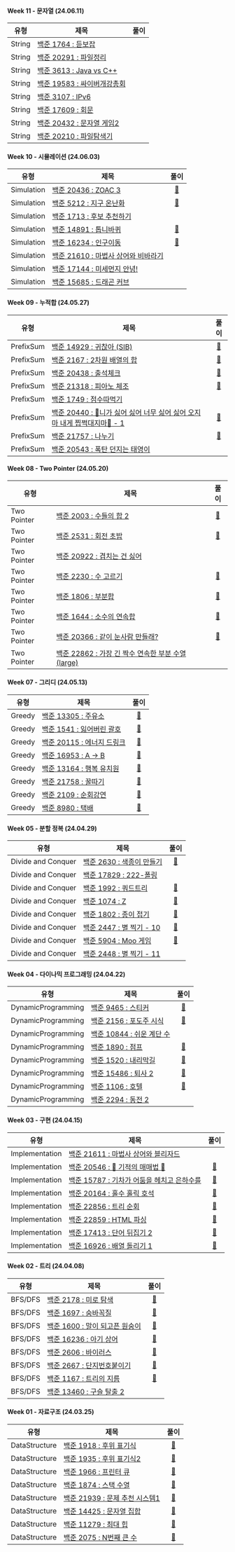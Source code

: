 #### Week 11 - 문자열 (24.06.11)

| 유형   | 제목                                                                 | 풀이 |
| ------ | -------------------------------------------------------------------- | :--: |
| String | [백준 1764 : 듣보잡](https://www.acmicpc.net/problem/1764)           |
| String | [백준 20291 : 파일정리](https://www.acmicpc.net/problem/20291)       |
| String | [백준 3613 : Java vs C++](https://www.acmicpc.net/problem/3613)      |
| String | [백준 19583 : 싸이버개강총회](https://www.acmicpc.net/problem/19583) |
| String | [백준 3107 : IPv6](https://www.acmicpc.net/problem/3107)             |
| String | [백준 17609 : 회문](https://www.acmicpc.net/problem/17609)           |
| String | [백준 20432 : 문자열 게임2](https://www.acmicpc.net/problem/20432)   |
| String | [백준 20210 : 파일탐색기](https://www.acmicpc.net/problem/20210)     |


#### Week 10 - 시뮬레이션 (24.06.03)

| 유형       | 제목                                                                         | 풀이 |
| ---------- | ---------------------------------------------------------------------------- | :--: |
| Simulation | [백준 20436 : ZOAC 3](https://www.acmicpc.net/problem/20436)                 | [🚀](https://github.com/APS-Alogrithm-Problem-Solving/APS/blob/main/keemsebin/Simulation/BOJ_20436.js)  |
| Simulation | [백준 5212 : 지구 온난화](https://www.acmicpc.net/problem/5212)              | [🚀](https://github.com/APS-Alogrithm-Problem-Solving/APS/blob/main/keemsebin/Simulation/BOJ_5212.js)  |
| Simulation | [백준 1713 : 후보 추천하기](https://www.acmicpc.net/problem/1713)            |
| Simulation | [백준 14891 : 톱니바퀴](https://www.acmicpc.net/problem/14891)               | [🚀](https://github.com/APS-Alogrithm-Problem-Solving/APS/blob/main/keemsebin/Simulation/BOJ_14891.js)  |
| Simulation | [백준 16234 : 인구이동](https://www.acmicpc.net/problem/16234)               | [🚀](https://github.com/APS-Alogrithm-Problem-Solving/APS/blob/main/keemsebin/Simulation/BOJ_16234.js)  |
| Simulation | [백준 21610 : 마법사 상어와 비바라기](https://www.acmicpc.net/problem/21610) |
| Simulation | [백준 17144 : 미세먼지 안녕!](https://github.com/APS-Alogrithm-Problem-Solving/APS/blob/main/keemsebin/Simulation/BOJ_17144.js)  |
| Simulation | [백준 15685 : 드래곤 커브](https://github.com/APS-Alogrithm-Problem-Solving/APS/blob/main/keemsebin/Simulation/BOJ_15685.js)  |

#### Week 09 - 누적합 (24.05.27)
| 유형   | 제목                                                                 | 풀이 |
| ------ | ------------------------------------------------------------------------------------------------------------------- | :--: |
| PrefixSum | [백준 14929 : 귀찮아 (SIB)](https://www.acmicpc.net/problem/14929)                                                  | [🚀](https://github.com/APS-Alogrithm-Problem-Solving/APS/blob/main/keemsebin/PrefixSum/BOJ_14929.js)  |
| PrefixSum | [백준 2167 : 2차원 배열의 합](https://www.acmicpc.net/problem/2167)                                                 | [🚀](https://github.com/APS-Alogrithm-Problem-Solving/APS/blob/main/keemsebin/PrefixSum/BOJ_2167.js)  |
| PrefixSum | [백준 20438 : 출석체크](https://www.acmicpc.net/problem/20438)                                                      | [🚀](https://github.com/APS-Alogrithm-Problem-Solving/APS/blob/main/keemsebin/PrefixSum/BOJ_20438.js)  |
| PrefixSum | [백준 21318 : 피아노 체조](https://www.acmicpc.net/problem/21318)                                                   | [🚀](https://github.com/APS-Alogrithm-Problem-Solving/APS/blob/main/keemsebin/PrefixSum/BOJ_21318.js)  |
| PrefixSum | [백준 1749 : 점수따먹기](https://www.acmicpc.net/problem/1749)                                                      |
| PrefixSum | [백준 20440 : 🎵니가 싫어 싫어 너무 싫어 싫어 오지 마 내게 찝쩍대지마🎵 - 1](https://www.acmicpc.net/problem/20440) | [🚀](https://github.com/APS-Alogrithm-Problem-Solving/APS/blob/main/keemsebin/PrefixSum/BOJ_20440.js)  |
| PrefixSum | [백준 21757 : 나누기](https://www.acmicpc.net/problem/21757)                                                        | [🚀](https://github.com/APS-Alogrithm-Problem-Solving/APS/blob/main/keemsebin/PrefixSum/BOJ_21757.js)  |
| PrefixSum | [백준 20543 : 폭탄 던지는 태영이](https://www.acmicpc.net/problem/20543)                                            |

#### Week 08 - Two Pointer (24.05.20)

| 유형        | 제목                                                                                        |                                                  풀이                                                  |
| ----------- | ------------------------------------------------------------------------------------------- | :----------------------------------------------------------------------------------------------------: |
| Two Pointer | [백준 2003 : 수들의 합 2](https://www.acmicpc.net/problem/2003)                             | [🚀](https://github.com/APS-Alogrithm-Problem-Solving/APS/blob/main/keemsebin/TwoPointer/BOJ_2003.js)  |
| Two Pointer | [백준 2531 : 회전 초밥](https://www.acmicpc.net/problem/2531)                               | [🚀](https://github.com/APS-Alogrithm-Problem-Solving/APS/blob/main/keemsebin/TwoPointer/BOJ_2531.js)  |
| Two Pointer | [백준 20922 : 겹치는 건 싫어](https://www.acmicpc.net/problem/20922)                        |                                                                                                        |
| Two Pointer | [백준 2230 : 수 고르기](https://www.acmicpc.net/problem/2230)                               | [🚀](https://github.com/APS-Alogrithm-Problem-Solving/APS/blob/main/keemsebin/TwoPointer/BOJ_2230.js)  |
| Two Pointer | [백준 1806 : 부분합](https://www.acmicpc.net/problem/1806)                                  | [🚀](https://github.com/APS-Alogrithm-Problem-Solving/APS/blob/main/keemsebin/TwoPointer/BOJ_1806.js)  |
| Two Pointer | [백준 1644 : 소수의 연속합](https://www.acmicpc.net/problem/1644)                           | [🚀](https://github.com/APS-Alogrithm-Problem-Solving/APS/blob/main/keemsebin/TwoPointer/BOJ_1644.js)  |
| Two Pointer | [백준 20366 : 같이 눈사람 만들래?](https://www.acmicpc.net/problem/20366)                   | [🚀](https://github.com/APS-Alogrithm-Problem-Solving/APS/blob/main/keemsebin/TwoPointer/BOJ_20366.js) |
| Two Pointer | [백준 22862 : 가장 긴 짝수 연속한 부분 수열 (large)](https://www.acmicpc.net/problem/22862) |                                                                                                        |

#### Week 07 - 그리디 (24.05.13)

| 유형   | 제목                                                                |                                                풀이                                                |
| ------ | ------------------------------------------------------------------- | :------------------------------------------------------------------------------------------------: |
| Greedy | [백준 13305 : 주유소](https://www.acmicpc.net/problem/13305)        | [🚀](https://github.com/APS-Alogrithm-Problem-Solving/APS/blob/main/keemsebin/Greedy/BOJ_13305.js) |
| Greedy | [백준 1541 : 잃어버린 괄호](https://www.acmicpc.net/problem/1541)   | [🚀](https://github.com/APS-Alogrithm-Problem-Solving/APS/blob/main/keemsebin/Greedy/BOJ_1541.js)  |
| Greedy | [백준 20115 : 에너지 드링크](https://www.acmicpc.net/problem/20115) | [🚀](https://github.com/APS-Alogrithm-Problem-Solving/APS/blob/main/keemsebin/Greedy/BOJ_20115.js) |
| Greedy | [백준 16953 : A → B](https://www.acmicpc.net/problem/16953)         | [🚀](https://github.com/APS-Alogrithm-Problem-Solving/APS/blob/main/keemsebin/Greedy/BOJ_16953.js) |
| Greedy | [백준 13164 : 행복 유치원](https://www.acmicpc.net/problem/13164)   | [🚀](https://github.com/APS-Alogrithm-Problem-Solving/APS/blob/main/keemsebin/Greedy/BOJ_13164.js) |
| Greedy | [백준 21758 : 꿀따기](https://www.acmicpc.net/problem/21758)        | [🚀](https://github.com/APS-Alogrithm-Problem-Solving/APS/blob/main/keemsebin/Greedy/BOJ_21758.js) |
| Greedy | [백준 2109 : 순회강연](https://www.acmicpc.net/problem/2109)        | [🚀](https://github.com/APS-Alogrithm-Problem-Solving/APS/blob/main/keemsebin/Greedy/BOJ_2109.js)  |
| Greedy | [백준 8980 : 택배](https://www.acmicpc.net/problem/8980)            | [🚀](https://github.com/APS-Alogrithm-Problem-Solving/APS/blob/main/keemsebin/Greedy/BOJ_8980.js)  |

#### Week 05 - 분할 정복 (24.04.29)

| 유형               | 제목                                                              |                                                    풀이                                                     |
| ------------------ | ----------------------------------------------------------------- | :---------------------------------------------------------------------------------------------------------: |
| Divide and Conquer | [백준 2630 : 색종이 만들기](https://www.acmicpc.net/problem/2630) | [🚀](https://github.com/APS-Alogrithm-Problem-Solving/APS/blob/main/keemsebin/DivideandConquer/BOJ_2630.js) |
| Divide and Conquer | [백준 17829 : 222-폴링](https://www.acmicpc.net/problem/17829)    |
| Divide and Conquer | [백준 1992 : 쿼드트리](https://www.acmicpc.net/problem/1992)      | [🚀](https://github.com/APS-Alogrithm-Problem-Solving/APS/blob/main/keemsebin/DivideandConquer/BOJ_1992.js) |
| Divide and Conquer | [백준 1074 : Z](https://www.acmicpc.net/problem/1074)             | [🚀](https://github.com/APS-Alogrithm-Problem-Solving/APS/blob/main/keemsebin/DivideandConquer/BOJ_1074.js) |
| Divide and Conquer | [백준 1802 : 종이 접기](https://www.acmicpc.net/problem/1802)     | [🚀](https://github.com/APS-Alogrithm-Problem-Solving/APS/blob/main/keemsebin/DivideandConquer/BOJ_1802.js) |
| Divide and Conquer | [백준 2447 : 별 찍기 - 10](https://www.acmicpc.net/problem/2447)  | [🚀](https://github.com/APS-Alogrithm-Problem-Solving/APS/blob/main/keemsebin/DivideandConquer/BOJ_2447.js) |
| Divide and Conquer | [백준 5904 : Moo 게임](https://www.acmicpc.net/problem/5904)      | [🚀](https://github.com/APS-Alogrithm-Problem-Solving/APS/blob/main/keemsebin/DivideandConquer/BOJ_5904.js) |
| Divide and Conquer | [백준 2448 : 별 찍기 - 11](https://www.acmicpc.net/problem/2448)  |


#### Week 04 - 다이나믹 프로그래밍 (24.04.22)

| 유형               | 제목                                                               |                                                      풀이                                                      |
| ------------------ | ------------------------------------------------------------------ | :------------------------------------------------------------------------------------------------------------: |
| DynamicProgramming | [백준 9465 : 스티커](https://www.acmicpc.net/problem/9465)         | [🚀](https://github.com/APS-Alogrithm-Problem-Solving/APS/blob/main/keemsebin/DynamicProgramming/BOJ_9456.js)  |
| DynamicProgramming | [백준 2156 : 포도주 시식](https://www.acmicpc.net/problem/2156)    | [🚀](https://github.com/APS-Alogrithm-Problem-Solving/APS/blob/main/keemsebin/DynamicProgramming/BOJ_2156.js)  |
| DynamicProgramming | [백준 10844 : 쉬운 계단 수](https://www.acmicpc.net/problem/10844) |
| DynamicProgramming | [백준 1890 : 점프](https://www.acmicpc.net/problem/1890)           | [🚀](https://github.com/APS-Alogrithm-Problem-Solving/APS/blob/main/keemsebin/DynamicProgramming/BOJ_1890.js)  |
| DynamicProgramming | [백준 1520 : 내리막길](https://www.acmicpc.net/problem/1520)       | [🚀](https://github.com/APS-Alogrithm-Problem-Solving/APS/blob/main/keemsebin/DynamicProgramming/BOJ_1520.js)  |
| DynamicProgramming | [백준 15486 : 퇴사 2](https://www.acmicpc.net/problem/15486)       | [🚀](https://github.com/APS-Alogrithm-Problem-Solving/APS/blob/main/keemsebin/DynamicProgramming/BOJ_15486.js) |
| DynamicProgramming | [백준 1106 : 호텔](https://www.acmicpc.net/problem/1106)           | [🚀](https://github.com/APS-Alogrithm-Problem-Solving/APS/blob/main/keemsebin/DynamicProgramming/BOJ_1106.js)  |
| DynamicProgramming | [백준 2294 : 동전 2](https://www.acmicpc.net/problem/2294)         |

#### Week 03 - 구현 (24.04.15)

| 유형           | 제목                                                                                |                                                    풀이                                                    |
| -------------- | ----------------------------------------------------------------------------------- | :--------------------------------------------------------------------------------------------------------: |
| Implementation | [백준 21611 : 마법사 상어와 블리자드](https://www.acmicpc.net/problem/21611)        |
| Implementation | [백준 20546 : 🐜 기적의 매매법 🐜](https://www.acmicpc.net/problem/20546)           | [🚀](https://github.com/APS-Alogrithm-Problem-Solving/APS/blob/main/keemsebin/Implementation/BOJ_20546.js) |
| Implementation | [백준 15787 : 기차가 어둠을 헤치고 은하수를](https://www.acmicpc.net/problem/15787) | [🚀](https://github.com/APS-Alogrithm-Problem-Solving/APS/blob/main/keemsebin/Implementation/BOJ_15787.js) |
| Implementation | [백준 20164 : 홀수 홀릭 호석](https://www.acmicpc.net/problem/20164)                | [🚀](https://github.com/APS-Alogrithm-Problem-Solving/APS/blob/main/keemsebin/Implementation/BOJ_20164.js) |
| Implementation | [백준 22856 : 트리 순회](https://www.acmicpc.net/problem/22856)                     | [🚀](https://github.com/APS-Alogrithm-Problem-Solving/APS/blob/main/keemsebin/Implementation/BOJ_22856.js) |
| Implementation | [백준 22859 : HTML 파싱](https://www.acmicpc.net/problem/22859)                     | [🚀](https://github.com/APS-Alogrithm-Problem-Solving/APS/blob/main/keemsebin/Implementation/BOJ_22859.js) |
| Implementation | [백준 17413 : 단어 뒤집기 2](https://www.acmicpc.net/problem/17413)                 | [🚀](https://github.com/APS-Alogrithm-Problem-Solving/APS/blob/main/keemsebin/Implementation/BOJ_17413.js) |
| Implementation | [백준 16926 : 배열 돌리기 1](https://www.acmicpc.net/problem/16926)                 | [🚀](https://github.com/APS-Alogrithm-Problem-Solving/APS/blob/main/keemsebin/Implementation/BOJ_16926.js) |

#### Week 02 - 트리 (24.04.08)

| 유형    | 제목                                                                   |                                                풀이                                                 |
| ------- | ---------------------------------------------------------------------- | :-------------------------------------------------------------------------------------------------: |
| BFS/DFS | [백준 2178 : 미로 탐색](https://www.acmicpc.net/problem/2178)          | [🚀](https://github.com/APS-Alogrithm-Problem-Solving/APS/blob/main/keemsebin/BFS_DFS/BOJ_2178.js)  |
| BFS/DFS | [백준 1697 : 숨바꼭질](https://www.acmicpc.net/problem/1697)           | [🚀](https://github.com/APS-Alogrithm-Problem-Solving/APS/blob/main/keemsebin/BFS_DFS/BOJ_1697.js)  |
| BFS/DFS | [백준 1600 : 말이 되고픈 원숭이](https://www.acmicpc.net/problem/1600) | [🚀](https://github.com/APS-Alogrithm-Problem-Solving/APS/blob/main/keemsebin/BFS_DFS/BOJ_1600.js)  |
| BFS/DFS | [백준 16236 : 아기 상어](https://www.acmicpc.net/problem/16236)        | [🚀](https://github.com/APS-Alogrithm-Problem-Solving/APS/blob/main/keemsebin/BFS_DFS/BOJ_16236.js) |
| BFS/DFS | [백준 2606 : 바이러스](https://www.acmicpc.net/problem/2606)           | [🚀](https://github.com/APS-Alogrithm-Problem-Solving/APS/blob/main/keemsebin/BFS_DFS/BOJ_2606.js)  |
| BFS/DFS | [백준 2667 : 단지번호붙이기](https://www.acmicpc.net/problem/2667)     | [🚀](https://github.com/APS-Alogrithm-Problem-Solving/APS/blob/main/keemsebin/BFS_DFS/BOJ_2267.js)  |
| BFS/DFS | [백준 1167 : 트리의 지름](https://www.acmicpc.net/problem/1167)        | [🚀](https://github.com/APS-Alogrithm-Problem-Solving/APS/blob/main/keemsebin/BFS_DFS/BOJ_1167.js)  |
| BFS/DFS | [백준 13460 : 구슬 탈출 2](https://www.acmicpc.net/problem/13460)      |


#### Week 01 - 자료구조 (24.03.25)

| 유형          | 제목                                                                    |                                                   풀이                                                    |
| ------------- | ----------------------------------------------------------------------- | :-------------------------------------------------------------------------------------------------------: |
| DataStructure | [백준 1918 : 후위 표기식](https://www.acmicpc.net/problem/1918)         | [🚀](https://github.com/APS-Alogrithm-Problem-Solving/APS/blob/main/keemsebin/DataStructure/BOJ_1918.js)  |
| DataStructure | [백준 1935 : 후위 표기식2](https://www.acmicpc.net/problem/1935)        | [🚀](https://github.com/APS-Alogrithm-Problem-Solving/APS/blob/main/keemsebin/DataStructure/BOJ_1935.js)  |
| DataStructure | [백준 1966 : 프린터 큐](https://www.acmicpc.net/problem/1966)           | [🚀](https://github.com/APS-Alogrithm-Problem-Solving/APS/blob/main/keemsebin/DataStructure/BOJ_1966.js)  |
| DataStructure | [백준 1874 : 스택 수열](https://www.acmicpc.net/problem/1874)           | [🚀](https://github.com/APS-Alogrithm-Problem-Solving/APS/blob/main/keemsebin/DataStructure/BOJ_1874.js)  |
| DataStructure | [백준 21939 : 문제 추천 시스템1](https://www.acmicpc.net/problem/21939) | [🚀](https://github.com/APS-Alogrithm-Problem-Solving/APS/blob/main/keemsebin/DataStructure/BOJ_21939.js) |
| DataStructure | [백준 14425 : 문자열 집합](https://www.acmicpc.net/problem/14425)       | [🚀](https://github.com/APS-Alogrithm-Problem-Solving/APS/blob/main/keemsebin/DataStructure/BOJ_14425.js) |
| DataStructure | [백준 11279 : 최대 힙](https://www.acmicpc.net/problem/11279)           | [🚀](https://github.com/APS-Alogrithm-Problem-Solving/APS/blob/main/keemsebin/DataStructure/BOJ_11279.js) |
| DataStructure | [백준 2075 : N번째 큰 수](https://www.acmicpc.net/problem/2075)         |   [🚀](https://github.com/APS-Alogrithm-Problem-Solving/APS/blob/main/keemsebin/DataStructure/BOJ_.js)    |


